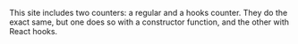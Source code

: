 This site includes two counters: a regular and a hooks counter. They do the exact same, but one does so with a constructor function, and the other with React hooks.